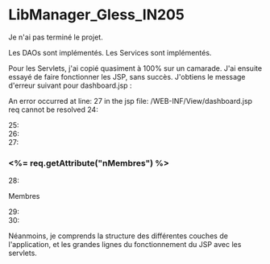 # LibManager_Gless_IN205

Je n'ai pas terminé le projet.

Les DAOs sont implémentés.
Les Services sont implémentés.

Pour les Servlets, j'ai copié quasiment à 100% sur un camarade.
J'ai ensuite essayé de faire fonctionner les JSP, sans succès.
J'obtiens le message d'erreur suivant pour dashboard.jsp :

An error occurred at line: 27 in the jsp file: /WEB-INF/View/dashboard.jsp
req cannot be resolved
24:         <div class="col l4 s6">
25:           <div class="small-box bg-aqua">
26:             <div class="inner">
27:               <h3><%= req.getAttribute("nMembres") %></h3> <!-- TODO : afficher le nombre de membres � la place de 12 -->
28:               <p>Membres</p>
29:             </div>
30:             <div class="icon">

Néanmoins, je comprends la structure des différentes couches de l'application, et les grandes lignes du fonctionnement du JSP avec les servlets.